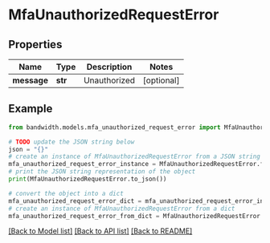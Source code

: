 # MfaUnauthorizedRequestError


## Properties

Name | Type | Description | Notes
------------ | ------------- | ------------- | -------------
**message** | **str** | Unauthorized | [optional] 

## Example

```python
from bandwidth.models.mfa_unauthorized_request_error import MfaUnauthorizedRequestError

# TODO update the JSON string below
json = "{}"
# create an instance of MfaUnauthorizedRequestError from a JSON string
mfa_unauthorized_request_error_instance = MfaUnauthorizedRequestError.from_json(json)
# print the JSON string representation of the object
print(MfaUnauthorizedRequestError.to_json())

# convert the object into a dict
mfa_unauthorized_request_error_dict = mfa_unauthorized_request_error_instance.to_dict()
# create an instance of MfaUnauthorizedRequestError from a dict
mfa_unauthorized_request_error_from_dict = MfaUnauthorizedRequestError.from_dict(mfa_unauthorized_request_error_dict)
```
[[Back to Model list]](../README.md#documentation-for-models) [[Back to API list]](../README.md#documentation-for-api-endpoints) [[Back to README]](../README.md)


